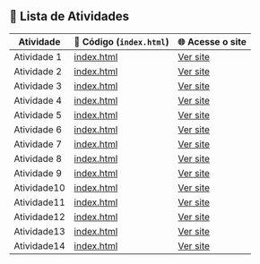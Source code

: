 ## 📄 Lista de Atividades

| Atividade   | 🔗 Código (`index.html`)                                                 | 🌐 Acesse o site                                           |
|-------------|--------------------------------------------------------------------------|------------------------------------------------------------|
| Atividade 1 | [index.html](https://github.com/Davi656/Atividade1/blob/main/index.html) | [Ver site](https://davi656.github.io/Atividade1/)          |
| Atividade 2 | [index.html](https://github.com/Davi656/Atividade2/blob/main/index.html) | [Ver site](https://davi656.github.io/Atividade2/)          |
| Atividade 3 | [index.html](https://github.com/Davi656/Atividade3/blob/main/index.html) | [Ver site](https://davi656.github.io/Atividade3/)          |
| Atividade 4 | [index.html](https://github.com/Davi656/Atividade4/blob/main/index.html) | [Ver site](https://davi656.github.io/Atividade4/)          |
| Atividade 5 | [index.html](https://github.com/Davi656/Atividade5/blob/main/index.html) | [Ver site](https://davi656.github.io/Atividade5/)          |
| Atividade 6 | [index.html](https://github.com/Davi656/Atividade6/blob/main/index.html) | [Ver site](https://davi656.github.io/Atividade6/)          |
| Atividade 7 | [index.html](https://github.com/Davi656/Atividade7/blob/main/index.html) | [Ver site](https://davi656.github.io/Atividade7/)          |
| Atividade 8 | [index.html](https://github.com/Davi656/Atividade8/blob/main/index.html) | [Ver site](https://davi656.github.io/Atividade8/)          |
| Atividade 9 | [index.html](https://github.com/Davi656/Atividade9/blob/main/index.html) | [Ver site](https://davi656.github.io/Atividade9/)          |
| Atividade10 | [index.html](https://github.com/Davi656/Atividade10/blob/main/index.html) | [Ver site](https://davi656.github.io/Atividade10/)         |
| Atividade11 | [index.html](https://github.com/Davi656/Atividade11/blob/main/index.html) | [Ver site](https://davi656.github.io/Atividade11/)         |
| Atividade12 | [index.html](https://github.com/Davi656/Atividade12/blob/main/index.html) | [Ver site](https://davi656.github.io/Atividade12/)         |
| Atividade13 | [index.html](https://github.com/Davi656/Atividade13/blob/main/index.html) | [Ver site](https://davi656.github.io/Atividade13/)         |
| Atividade14 | [index.html](https://github.com/Davi656/Atividade14/blob/main/index.html) | [Ver site](https://davi656.github.io/Atividade14/)         |
